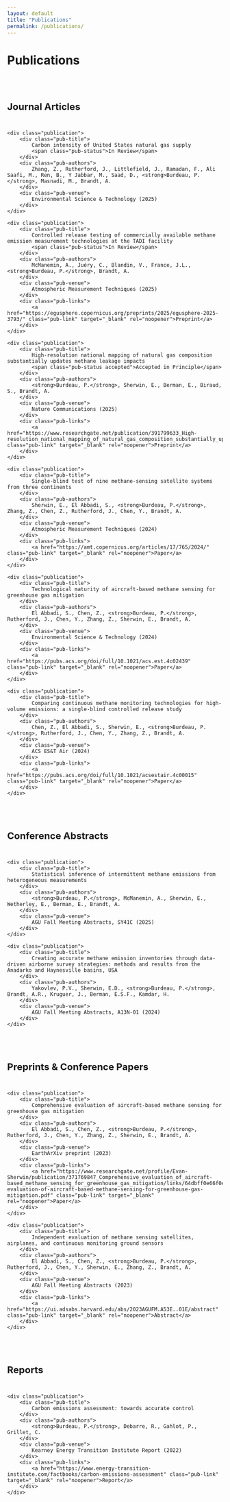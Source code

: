 ```yaml
---
layout: default
title: "Publications"
permalink: /publications/
---
```


<style>
.pub-section {
    margin: 48px 0 24px;
}

.pub-section h2 {
    font-size: 22px;
    font-weight: 700;
    color: var(--ink);
    border-bottom: 2px solid var(--ink);
    display: inline-block;
    padding-bottom: 4px;
    margin-bottom: 24px;
}

.publication {
    margin: 32px 0;
    padding: 20px;
    background: #f9fafb;
    border-radius: 8px;
    border-left: 4px solid var(--ink);
}

.pub-title {
    font-size: 18px;
    font-weight: 700;
    color: var(--ink);
    margin: 0 0 8px;
    line-height: 1.4;
}

.pub-authors {
    font-size: 15px;
    color: #444;
    margin: 8px 0;
    line-height: 1.6;
}

.pub-venue {
    font-size: 15px;
    font-style: italic;
    color: #666;
    margin: 8px 0;
}

.pub-links {
    display: flex;
    gap: 10px;
    flex-wrap: wrap;
    margin-top: 12px;
}

.pub-link {
    display: inline-block;
    padding: 6px 14px;
    background: var(--ink);
    color: white;
    text-decoration: none;
    border-radius: 4px;
    font-size: 13px;
    font-weight: 600;
    transition: transform 0.2s ease, box-shadow 0.2s ease;
}

.pub-link:hover {
    transform: translateY(-2px);
    box-shadow: 0 4px 12px rgba(0, 0, 0, 0.15);
}

.pub-status {
    display: inline-block;
    font-size: 12px;
    font-weight: 600;
    padding: 3px 10px;
    border-radius: 12px;
    background: #D97706;
    color: white;
    margin-left: 8px;
}

.pub-status.accepted {
    background: #059669;
}

@media (max-width: 768px) {
    .publication {
        padding: 16px;
    }
    
    .pub-title {
        font-size: 16px;
    }
    
    .pub-authors, .pub-venue {
        font-size: 14px;
    }
    
    .pub-links {
        flex-direction: column;
    }
}
</style>

<h1>Publications</h1>

<div class="pub-section">
    <h2>Journal Articles</h2>
    
    <div class="publication">
        <div class="pub-title">
            Carbon intensity of United States natural gas supply
            <span class="pub-status">In Review</span>
        </div>
        <div class="pub-authors">
            Zhang, Z., Rutherford, J., Littlefield, J., Ramadan, F., Ali Saafi, M., Ren, B., Y Jabbar, M., Saad, D., <strong>Burdeau, P.</strong>, Masnadi, M., Brandt, A.
        </div>
        <div class="pub-venue">
            Environmental Science & Technology (2025)
        </div>
    </div>
    
    <div class="publication">
        <div class="pub-title">
            Controlled release testing of commercially available methane emission measurement technologies at the TADI facility
            <span class="pub-status">In Review</span>
        </div>
        <div class="pub-authors">
            McManemin, A., Juéry, C., Blandin, V., France, J.L., <strong>Burdeau, P.</strong>, Brandt, A.
        </div>
        <div class="pub-venue">
            Atmospheric Measurement Techniques (2025)
        </div>
        <div class="pub-links">
            <a href="https://egusphere.copernicus.org/preprints/2025/egusphere-2025-3793/" class="pub-link" target="_blank" rel="noopener">Preprint</a>
        </div>
    </div>
    
    <div class="publication">
        <div class="pub-title">
            High-resolution national mapping of natural gas composition substantially updates methane leakage impacts
            <span class="pub-status accepted">Accepted in Principle</span>
        </div>
        <div class="pub-authors">
            <strong>Burdeau, P.</strong>, Sherwin, E., Berman, E., Biraud, S., Brandt, A.
        </div>
        <div class="pub-venue">
            Nature Communications (2025)
        </div>
        <div class="pub-links">
            <a href="https://www.researchgate.net/publication/391799633_High-resolution_national_mapping_of_natural_gas_composition_substantially_updates_methane_leakage_impacts" class="pub-link" target="_blank" rel="noopener">Preprint</a>
        </div>
    </div>
    
    <div class="publication">
        <div class="pub-title">
            Single-blind test of nine methane-sensing satellite systems from three continents
        </div>
        <div class="pub-authors">
            Sherwin, E., El Abbadi, S., <strong>Burdeau, P.</strong>, Zhang, Z., Chen, Z., Rutherford, J., Chen, Y., Brandt, A.
        </div>
        <div class="pub-venue">
            Atmospheric Measurement Techniques (2024)
        </div>
        <div class="pub-links">
            <a href="https://amt.copernicus.org/articles/17/765/2024/" class="pub-link" target="_blank" rel="noopener">Paper</a>
        </div>
    </div>
    
    <div class="publication">
        <div class="pub-title">
            Technological maturity of aircraft-based methane sensing for greenhouse gas mitigation
        </div>
        <div class="pub-authors">
            El Abbadi, S., Chen, Z., <strong>Burdeau, P.</strong>, Rutherford, J., Chen, Y., Zhang, Z., Sherwin, E., Brandt, A.
        </div>
        <div class="pub-venue">
            Environmental Science & Technology (2024)
        </div>
        <div class="pub-links">
            <a href="https://pubs.acs.org/doi/full/10.1021/acs.est.4c02439" class="pub-link" target="_blank" rel="noopener">Paper</a>
        </div>
    </div>
    
    <div class="publication">
        <div class="pub-title">
            Comparing continuous methane monitoring technologies for high-volume emissions: a single-blind controlled release study
        </div>
        <div class="pub-authors">
            Chen, Z., El Abbadi, S., Sherwin, E., <strong>Burdeau, P.</strong>, Rutherford, J., Chen, Y., Zhang, Z., Brandt, A.
        </div>
        <div class="pub-venue">
            ACS ES&T Air (2024)
        </div>
        <div class="pub-links">
            <a href="https://pubs.acs.org/doi/full/10.1021/acsestair.4c00015" class="pub-link" target="_blank" rel="noopener">Paper</a>
        </div>
    </div>
</div>

<div class="pub-section">
    <h2>Conference Abstracts</h2>
    
    <div class="publication">
        <div class="pub-title">
            Statistical inference of intermittent methane emissions from heterogeneous measurements
        </div>
        <div class="pub-authors">
            <strong>Burdeau, P.</strong>, McManemin, A., Sherwin, E., Wetherley, E., Berman, E., Brandt, A.
        </div>
        <div class="pub-venue">
            AGU Fall Meeting Abstracts, SY41C (2025)
        </div>
    </div>
    
    <div class="publication">
        <div class="pub-title">
            Creating accurate methane emission inventories through data-driven airborne survey strategies: methods and results from the Anadarko and Haynesville basins, USA
        </div>
        <div class="pub-authors">
            Yakovlev, P.V., Sherwin, E.D., <strong>Burdeau, P.</strong>, Brandt, A.R., Kruguer, J., Berman, E.S.F., Kamdar, H.
        </div>
        <div class="pub-venue">
            AGU Fall Meeting Abstracts, A13N-01 (2024)
        </div>
    </div>
</div>

<div class="pub-section">
    <h2>Preprints & Conference Papers</h2>
    
    <div class="publication">
        <div class="pub-title">
            Comprehensive evaluation of aircraft-based methane sensing for greenhouse gas mitigation
        </div>
        <div class="pub-authors">
            El Abbadi, S., Chen, Z., <strong>Burdeau, P.</strong>, Rutherford, J., Chen, Y., Zhang, Z., Sherwin, E., Brandt, A.
        </div>
        <div class="pub-venue">
            EarthArXiv preprint (2023)
        </div>
        <div class="pub-links">
            <a href="https://www.researchgate.net/profile/Evan-Sherwin/publication/371769847_Comprehensive_evaluation_of_aircraft-based_methane_sensing_for_greenhouse_gas_mitigation/links/64dbff0e66f0e0067d99bd8d/Comprehensive-evaluation-of-aircraft-based-methane-sensing-for-greenhouse-gas-mitigation.pdf" class="pub-link" target="_blank" rel="noopener">Paper</a>
        </div>
    </div>
    
    <div class="publication">
        <div class="pub-title">
            Independent evaluation of methane sensing satellites, airplanes, and continuous monitoring ground sensors
        </div>
        <div class="pub-authors">
            El Abbadi, S., Chen, Z., <strong>Burdeau, P.</strong>, Rutherford, J., Chen, Y., Sherwin, E., Zhang, Z., Brandt, A.
        </div>
        <div class="pub-venue">
            AGU Fall Meeting Abstracts (2023)
        </div>
        <div class="pub-links">
            <a href="https://ui.adsabs.harvard.edu/abs/2023AGUFM.A53E..01E/abstract" class="pub-link" target="_blank" rel="noopener">Abstract</a>
        </div>
    </div>
</div>

<div class="pub-section">
    <h2>Reports</h2>
    
    <div class="publication">
        <div class="pub-title">
            Carbon emissions assessment: towards accurate control
        </div>
        <div class="pub-authors">
            <strong>Burdeau, P.</strong>, Debarre, R., Gahlot, P., Grillet, C.
        </div>
        <div class="pub-venue">
            Kearney Energy Transition Institute Report (2022)
        </div>
        <div class="pub-links">
            <a href="https://www.energy-transition-institute.com/factbooks/carbon-emissions-assessment" class="pub-link" target="_blank" rel="noopener">Report</a>
        </div>
    </div>
</div>

